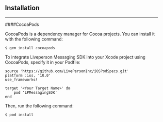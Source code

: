 Installation
------------
----------
####CocoaPods

CocoaPods is a dependency manager for Cocoa projects. You can install it with the following command:

    $ gem install cocoapods

To integrate Liveperson Messaging SDK into your Xcode project using CocoaPods, specify it in your Podfile:

    source 'https://github.com/LivePersonInc/iOSPodSpecs.git'
    platform :ios, '10.0'
    use_frameworks!
    
    target '<Your Target Name>' do
        pod 'LPMessagingSDK'
    end

Then, run the following command:

    $ pod install

